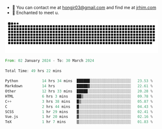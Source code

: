- 📧 You can contact me at hongjr03@gmail.com and find me at [jrhim.com](https://jrhim.com/)
- 💜 Enchanted to meet u.

![snake_animation](https://raw.githubusercontent.com/hongjr03/hongjr03/output/github-contribution-grid-snake.svg)

<!--START_SECTION:waka-->

```rust
From: 02 January 2024 - To: 30 March 2024

Total Time: 49 hrs 22 mins

Python           14 hrs 34 mins  ██████░░░░░░░░░░░░░░░░░░░   23.53 %
Markdown         14 hrs          █████▓░░░░░░░░░░░░░░░░░░░   22.61 %
Other            12 hrs 33 mins  █████░░░░░░░░░░░░░░░░░░░░   20.28 %
HTML             6 hrs 3 mins    ██▒░░░░░░░░░░░░░░░░░░░░░░   09.78 %
C++              3 hrs 38 mins   █▒░░░░░░░░░░░░░░░░░░░░░░░   05.87 %
C                2 hrs 44 mins   █░░░░░░░░░░░░░░░░░░░░░░░░   04.43 %
SCSS             1 hr 29 mins    ▓░░░░░░░░░░░░░░░░░░░░░░░░   02.41 %
Vue.js           1 hr 20 mins    ▓░░░░░░░░░░░░░░░░░░░░░░░░   02.16 %
TeX              1 hr 7 mins     ▒░░░░░░░░░░░░░░░░░░░░░░░░   01.83 %
```

<!--END_SECTION:waka-->
